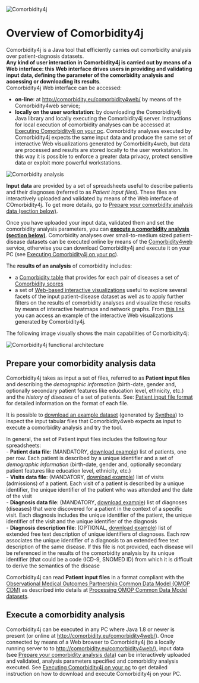 ![Comorbidity4j](/img/logo.png)
<h1>Overview of Comorbidity4j</h1>

Comorbidity4j is a Java tool that efficiently carries out comorbidity analysis over patient-dagnosis datasets.  
**Any kind of user interaction in Comorbidity4j is carried out by means of a Web interface: this Web interface drives users in providing and validating input data, defining the parameter of the comorbidity analysis and accessing or downloading its results**.  
Comorbidity4j Web interface can be accessed:  

+ **on-line**: at <a href="http://comorbidity.eu/comorbidity4web/" target="_blank">http://comorbidity.eu/comorbidity4web/</a> by means of the Comorbidity4web service;  
+ **locally on the user workstation**: by downloading the Comorbidity4j Java library and locally executing the Comorbidity4j server. Instructions for local execution of comorbidity analyses can be accessed at [Executing Comorbidity4j on your pc](LocalExecution.md). Comorbidity analyses executed by Comorbidity4j expects the same input data and produce the same set of interactive Web visualizations generated by Comorbidity4web, but data are processed and results are stored locally to the user workstation. In this way it is possible to enforce a greater data privacy, protect sensitive data or exploit more powerful workstations.  

  
![Comorbidity analysis](/img/como_analysis.png)
  
  
**Input data** are provided by a set of spreadsheets useful to describe patients and their diagnoses (referred to as *Patient input files*). These files are interactively uploaded and validated by means of the Web interface of COmorbidity4j. To get more details, go to [Prepare your comorbidity analysis data (section below)](#prepareData).  

Once you have uploaded your input data, validated them and set the comorbidity analysis parameters, you can **[execute a comorbidity analysis (section below)](#analysisExecution)**. Comorbidity analyses over small-to-medium sized patient-disease datasets can be executed online by means of the [Comorbidity4web](OnlineExecution.md) service, otherwise you can download Comorbidity4j and execute it on your PC (see [Executing Comorbidity4j on your pc](LocalExecution.md)).  
  
The **results of an analysis** of comorbidity includes:    
  
+ a [Comorbidity table](ComorbidityTable.md) that provides for each pair of diseases a set of [Comorbidity scores](ComorbidityScoresComputed.md)  
+ a set of [Web-based interactive visualizations](InteractiveVisualizations.md) useful to explore several facets of the input patient-disease dataset as well as to apply further filters on the results of comorbidity analyses and visualize these results by means of interactive heatmaps and network graphs. From <a href="http://backingdata.org/comorbidity4j/" target="_blank">this link</a> you can access an example of the interactive Web visualizations generated by Comorbidity4j.  
   
The following image visually shows the main capabilities of Comorbidity4j:    
  
![Comorbidity4j functional architecture](/img/overview_all.png)  
  
  
<a name="prepareData"></a>
## Prepare your comorbidity analysis data

Comorbidity4j takes as input a set of files, referred to as **Patient input files** and describing the *demographic information* (birth-date, gender and, optionally secondary patient features like education level, ethnicity, etc.) and the *history of diseases* of a set of patients. See: [Patient input file format](InputFileFormat.md) for detailed information on the format of each file.  
  
It is possible to <a href="https://github.com/fra82/comorbidity4j/raw/master/example/input/comorbidity4j_example_dataset.tar.gz" target="_blank">download an example dataset</a> (generated by <a href="https://github.com/synthetichealth/synthea" target="_blank">Synthea</a>) to inspect the input tabular files that Comorbidity4web expects as input to execute a comorbidity analysis and try the tool.  
  
In general, the set of Patient input files includes the following four spreadsheets:  
    - **Patient data file**: (MANDATORY, <a href="https://raw.githubusercontent.com/fra82/comorbidity4j/master/example/input/patients_comorbidity4j_example.csv" target="_blank">download example</a>) list of patients, one per row. Each patient is described by a unique identifier and a set of *demographic information* (birth-date, gender and, optionally secondary patient features like education level, ethnicity, etc.)  
    - **Visits data file**: (MANDATORY, <a href="https://raw.githubusercontent.com/fra82/comorbidity4j/master/example/input/diagnoses_comorbidity4j_visits.csv" target="_blank">download example</a>) list of visits (admissions) of a patient. Each visit of a patient is described by a unique identifier, the unique identifier of the patient who was attended and the date of the visit  
    - **Diagnosis data file**: (MANDATORY, <a href="https://raw.githubusercontent.com/fra82/comorbidity4j/master/example/input/diagnoses_comorbidity4j_example.csv" target="_blank">download example</a>) list of diagnoses (diseases) that were discovered for a patient in the context of a specific visit. Each diagnosis includes the unique identifier of the patient, the unique identifier of the visit and the unique identifier of the diagnosis  
    - **Diagnosis description file**: (OPTIONAL, <a href="https://raw.githubusercontent.com/fra82/comorbidity4j/master/example/input/diagnosis_descriptions_comorbidity4j_example.csv" target="_blank">download example</a>) list of extended free text description of unique identifiers of diagnoses. Each row associates the unique identifier of a diagnosis to an extended free text description of the same disease. If this file is not provided, each disease will be referenced in the results of the comorbidity analysis by its unique identifier (that could be a code (ICD-9, SNOMED ID) from which it is difficult to derive the semantics of the disease  
  
  
Comorbidity4j can read **Patient input files** in a format compliant with the <a href="https://www.ohdsi.org/data-standardization/" target="_blank">Observational Medical Outcomes Partnership Common Data Model (OMOP CDM)</a> as described into details at [Processing OMOP Common Data Model datasets](InputFileFormatOMOP.md).  
  
  
<a name="analysisExecution"></a>
## Execute a comorbidity analysis
  
Comorbidity4j can be executed in any PC where Java 1.8 or newer is present (or online at <a href="http://comorbidity.eu/comorbidity4web/" target="_blank">http://comorbidity.eu/comorbidity4web/</a>). Once connected by means of a Web browser to Comorbidity4j (to a locally running server to to <a href="http://comorbidity.eu/comorbidity4web/" target="_blank">http://comorbidity.eu/comorbidity4web/</a>), input data (see [Prepare your comorbidity analysis data](#prepareData)) can be interactively uploaded and validated, analysis parameters specified and comorbidity analysis executed. See [Executing Comorbidity4j on your pc](LocalExecution.md) to get detailed instruction on how to download and execute Comorbidity4j on your PC.  
  
  